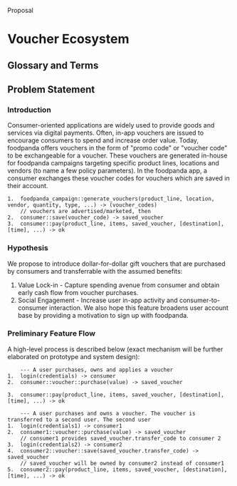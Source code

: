 Proposal

# Voucher Ecosystem


## Glossary and Terms

## Problem Statement

### Introduction

Consumer-oriented applications are widely used to provide goods and services via digital payments. Often, in-app vouchers are issued to encourage consumers to spend and increase order value. Today, foodpanda offers vouchers in the form of "promo code" or "voucher code" to be exchangeable for a voucher. These vouchers are generated in-house for foodpanda campaigns targeting specific product lines, locations and vendors (to name a few policy parameters). In the foodpanda app, a consumer exchanges these voucher codes for vouchers which are saved in their account.

```
1.  foodpanda_campaign::generate_vouchers(product_line, location, vendor, quantity, type, ...) -> (voucher_codes)
    // vouchers are advertised/marketed, then
2.  consumer::save(voucher_code) -> saved_voucher
3.  consumer::pay(product_line, items, saved_voucher, [destination], [time], ...) -> ok
```

### Hypothesis

We propose to introduce dollar-for-dollar gift vouchers that are purchased by consumers and transferrable with the assumed benefits:

1. Value Lock-in - Capture spending avenue from consumer and obtain early cash flow from voucher purchases.
2. Social Engagement - Increase user in-app activity and consumer-to-consumer interaction. We also hope this feature broadens user account base by providing a motivation to sign up with foodpanda.


### Preliminary Feature Flow

A high-level process is described below (exact mechanism will be further elaborated on prototype and system design):

```
    --- A user purchases, owns and applies a voucher
1.  login(credentials) -> consumer
2.  consumer::voucher::purchase(value) -> saved_voucher

3.  consumer::pay(product_line, items, saved_voucher, [destination], [time], ...) -> ok
```


```
    --- A user purchases and owns a voucher. The voucher is transferred to a second user. The second user 
1.  login(credentials1) -> consumer1
2.  consumer1::voucher::purchase(value) -> saved_voucher
    // consumer1 provides saved_voucher.transfer_code to consumer 2
3.  login(credentials2) -> consumer2
4.  consumer2::voucher::save(saved_voucher.transfer_code) -> saved_voucher
    // saved_voucher will be owned by consumer2 instead of consumer1
5.  consumer2::pay(product_line, items, saved_voucher, [destination], [time], ...) -> ok

